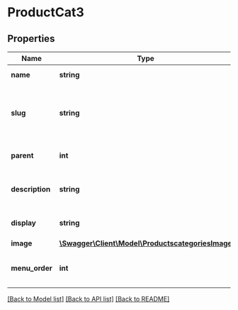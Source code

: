 # ProductCat3

## Properties
Name | Type | Description | Notes
------------ | ------------- | ------------- | -------------
**name** | **string** | Category name. | [optional] 
**slug** | **string** | An alphanumeric identifier for the resource unique to its type. | [optional] 
**parent** | **int** | The ID for the parent of the resource. | [optional] 
**description** | **string** | HTML description of the resource. | [optional] 
**display** | **string** | Category archive display type. | [optional] 
**image** | [**\Swagger\Client\Model\ProductscategoriesImage**](ProductscategoriesImage.md) |  | [optional] 
**menu_order** | **int** | Menu order, used to custom sort the resource. | [optional] 

[[Back to Model list]](../../README.md#documentation-for-models) [[Back to API list]](../../README.md#documentation-for-api-endpoints) [[Back to README]](../../README.md)

